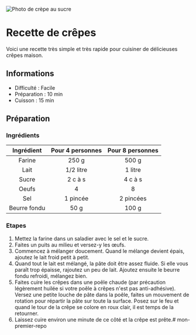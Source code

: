 ![Photo de crèpe au sucre](https://img.lemde.fr/2022/02/10/145/184/1183/788/664/0/75/0/711057b_169085-3259764.jpg)

# Recette de crêpes

Voici une recette très simple et très rapide pour cuisiner de délicieuses crêpes maison.

## Informations

* Difficulté : Facile
* Préparation : 10 min
* Cuisson : 15 min

## Préparation

### Ingrédients

|Ingrédient|Pour 4 personnes|Pour 8 personnes|
|:--------:|:--------------:|:--------------:|
|Farine    |250 g           |500 g           |
|Lait      |1/2 litre       |1 litre         |
|Sucre     |2 c à s         |4 c à s         |
|Oeufs     |4               |8               |
|Sel       |1 pincée        |2 pincées       |
|Beurre fondu|50 g          |100 g           |

### Etapes

1. Mettez la farine dans un saladier avec le sel et le sucre.
2. Faites un puits au milieu et versez-y les œufs.
3. Commencez à mélanger doucement. Quand le mélange devient épais, ajoutez le lait froid petit à petit.
4. Quand tout le lait est mélangé, la pâte doit être assez fluide. Si elle vous paraît trop épaisse, rajoutez un peu de lait. Ajoutez ensuite le beurre fondu refroidi, mélangez bien.
5. Faites cuire les crêpes dans une poêle chaude (par précaution légèrement huilée si votre poêle à crêpes n'est pas anti-adhésive). Versez une petite louche de pâte dans la poêle, faites un mouvement de rotation pour répartir la pâte sur toute la surface. Posez sur le feu et quand le tour de la crêpe se colore en roux clair, il est temps de la retourner.
6. Laissez cuire environ une minute de ce côté et la crêpe est prête.# mon-premier-repo
